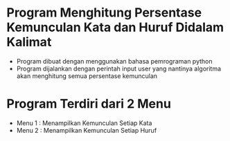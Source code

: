 # Program Menghitung Persentase Kemunculan Kata dan Huruf Didalam Kalimat 
- Program dibuat dengan menggunakan bahasa pemrograman python
- Program dijalankan dengan perintah input user yang nantinya algoritma akan menghitung semua persentase kemunculan
# Program Terdiri dari 2 Menu 
- Menu 1 : Menampilkan Kemunculan Setiap Kata
- Menu 2 : Menampilkan Kemunculan Setiap Huruf
